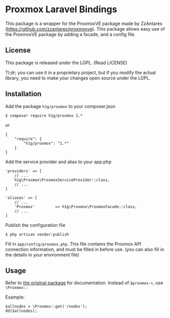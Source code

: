 Proxmox Laravel Bindings
=======

This package is a wrapper for the ProxmoxVE package made by
ZzAntares (https://github.com/zzantares/proxmoxve). This package
allows easy use of the ProxmoxVE package by adding a
facade, and a config file.

License
------
This package is released under the LGPL. (Read LICENSE)

Tl;dr; you can use it in a proprietary project, but if you modify the actual
library, you need to make your changes open source under the LGPL.

Installation
-----
Add the package `h1g/proxmox` to your composer.json

    $ composer require h1g/proxmox 1.*

or

    {
        "require": {
            "h1g/proxmox": "1.*"
        }
    }

Add the service provider and alias to your app.php

    'providers' => [
        // ...
        h1g\Proxmox\ProxmoxServiceProvider::class,
        // ...
    ]

    'aliases' => [
        // ...
        'Proxmox'         => h1g\Proxmox\ProxmoxFacade::class,
        // ...
    ]

Publish the configuration file

    $ php artisan vendor:publish

Fill in `app/config/proxmox.php`. This file contains the Proxmox API 
connection information, and must be filled in before use. 
(you can also fill in the details in your environment file)

Usage
-----

Refer to [the original package](https://github.com/zzantares/proxmoxve) for
documentation. Instead of `$proxmox->`, use `\Proxmox::`

Example:

    $allnodes = \Proxmox::get('/nodes');
    dd($allnodes);


